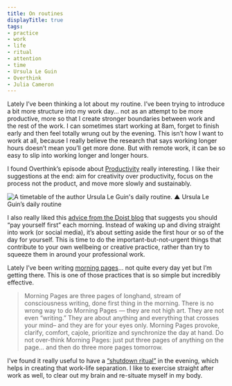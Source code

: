```yaml
---
title: On routines
displayTitle: true
tags: 
- practice
- work
- life
- ritual
- attention
- time
- Ursula Le Guin
- Overthink
- Julia Cameron
---
```


Lately I’ve been thinking a lot about my routine. I’ve been trying to introduce a bit more structure into my work day… not as an attempt to be more productive, more so that I create stronger boundaries between work and the rest of the work. I can sometimes start working at 8am, forget to finish early and then feel totally wrung out by the evening. This isn’t how I want to work at all, because I really believe the research that says working longer hours doesn’t mean you’ll get more done. But with remote work, it can be so easy to slip into working longer and longer hours.

I found Overthink’s episode about [Productivity](https://www.overthinkpodcast.com/episodes/episode-48) really interesting. I like their suggestions at the end: aim for creativity over productivity, focus on the process not the product, and move more slowly and sustainably.

![A timetable of the author Ursula Le Guin's daily routine.](https://d2w9rnfcy7mm78.cloudfront.net/19070532/original_0fea3a5fe37d6cc9187e4c4292bf285f.jpg?1668953858?bc=0)
▲ Ursula Le Guin’s daily routine

I also really liked this [advice from the Doist blog](https://blog.doist.com/pay-yourself-first/) that suggests you should “pay yourself first” each morning. Instead of waking up and diving straight into work (or social media), it’s about setting aside the first hour or so of the day for yourself. This is time to do the important-but-not-urgent things that contribute to your own wellbeing or creative practice, rather than try to squeeze them in around your professional work.

Lately I’ve been writing [morning pages](https://juliacameronlive.com/basic-tools/morning-pages/)… not quite every day yet but I’m getting there. This is one of those practices that is so simple but incredibly effective.

> Morning Pages are three pages of longhand, stream of consciousness writing, done first thing in the morning. There is no wrong way to do Morning Pages — they are not high art. They are not even “writing.” They are about anything and everything that crosses your mind– and they are for your eyes only. Morning Pages provoke, clarify, comfort, cajole, prioritize and synchronize the day at hand. Do not over-think Morning Pages: just put three pages of anything on the page… and then do three more pages tomorrow.

I’ve found it really useful to have a [“shutdown ritual”](https://blog.doist.com/end-work-day/) in the evening, which helps in creating that work-life separation. I like to exercise straight after work as well, to clear out my brain and re-situate myself in my body.